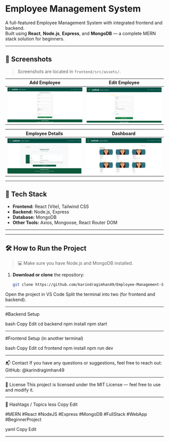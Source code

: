 # Employee Management System

A full-featured Employee Management System with integrated frontend and backend.  
Built using **React**, **Node.js**, **Express**, and **MongoDB** — a complete MERN stack solution for beginners.

---

## 📸 Screenshots

> Screenshots are located in `frontend/src/assets/`.

| Add Employee | Edit Employee |
|--------------|----------------|
| ![Add Employee](./frontend/src/assets/Add%20Employee.png) | ![Edit Employee](./frontend/src/assets/Edit%20Employee.png) |

| Employee Details | Dashboard |
|------------------|-----------|
| ![Employee Details](./frontend/src/assets/Employee%20Details.png) | ![Dashboard](./frontend/src/assets/Screenshot%202024-10-06%20224724.png) |

---

## 🚀 Tech Stack

- **Frontend:** React (Vite), Tailwind CSS
- **Backend:** Node.js, Express
- **Database:** MongoDB
- **Other Tools:** Axios, Mongoose, React Router DOM

---

---

## 🛠️ How to Run the Project

> 💻 Make sure you have Node.js and MongoDB installed.

1. **Download or clone** the repository:
   ```bash
   git clone https://github.com/karindragimhan49/Employee-Management-System.git
Open the project in VS Code
Split the terminal into two (for frontend and backend).

---
#Backend Setup

bash
Copy
Edit
cd backend
npm install
npm start

---
#Frontend Setup (in another terminal)

bash
Copy
Edit
cd frontend
npm install
npm run dev

---
📬 Contact
If you have any questions or suggestions, feel free to reach out:
GitHub: @karindragimhan49

---
📝 License
This project is licensed under the MIT License — feel free to use and modify it.

---
🌱 Hashtags / Topics
less
Copy
Edit

#MERN #React #NodeJS #Express #MongoDB #FullStack #WebApp #BeginnerProject

yaml
Copy
Edit

---

